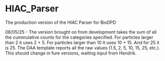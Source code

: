 # HIAC_Parser
The production version of the HIAC Parser for BioDPD

08/05/25 - The version brought on from development takes the sum of all the cummulative counts for the categories specified. For particles larger than 2 it uses 2 + 5. For particles larger than 10 it uses 10 + 15. And for 25 it is 25. The DAA template reports all the raw values (1.5, 2, 5, 10, 15, 25, etc.). This should change in fure versions, waiting input from Hendrik.
